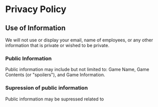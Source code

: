 # Privacy Policy

## Use of Information

We will not use or display your email, name of employees, or any other information that is private or wished to be private.

### Public Information

Public information may include but not limited to: Game Name, Game Contents (or "spoilers"), and Game Information.

### Supression of public information

Public information may be supressed related to